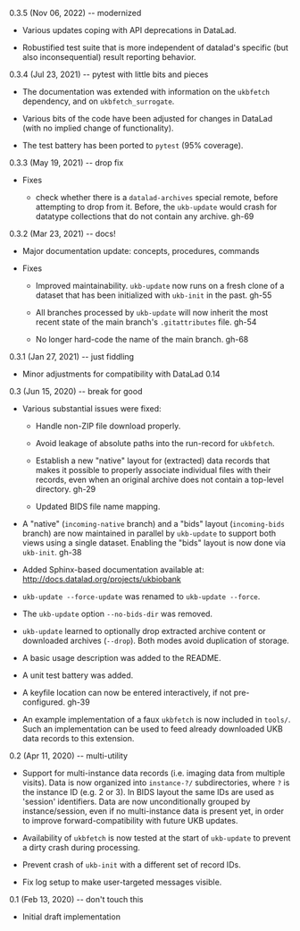 0.3.5 (Nov 06, 2022) -- modernized

- Various updates coping with API deprecations in DataLad.

- Robustified test suite that is more independent of datalad's
  specific (but also inconsequential) result reporting behavior.

0.3.4 (Jul 23, 2021) -- pytest with little bits and pieces

- The documentation was extended with information on the
  `ukbfetch` dependency, and on `ukbfetch_surrogate`.

- Various bits of the code have been adjusted for changes in
  DataLad (with no implied change of functionality).

- The test battery has been ported to `pytest` (95% coverage).

0.3.3 (May 19, 2021) -- drop fix

- Fixes

  - check whether there is a `datalad-archives` special remote,
    before attempting to drop from it. Before, the `ukb-update`
    would crash for datatype collections that do not contain
    any archive. gh-69

0.3.2 (Mar 23, 2021) -- docs!

- Major documentation update: concepts, procedures, commands

- Fixes

  - Improved maintainability. `ukb-update` now runs on a fresh clone
    of a dataset that has been initialized with `ukb-init` in the past.
    gh-55

  - All branches processed by `ukb-update` will now inherit the most
    recent state of the main branch's `.gitattributes` file. gh-54

  - No longer hard-code the name of the main branch. gh-68

0.3.1 (Jan 27, 2021) -- just fiddling

- Minor adjustments for compatibility with DataLad 0.14

0.3 (Jun 15, 2020) -- break for good

- Various substantial issues were fixed:

  - Handle non-ZIP file download properly.

  - Avoid leakage of absolute paths into the run-record for `ukbfetch`.

  - Establish a new "native" layout for (extracted) data records that
    makes it possible to properly associate individual files with their
    records, even when an original archive does not contain a top-level
    directory. gh-29

  - Updated BIDS file name mapping.

- A "native" (`incoming-native` branch) and a "bids" layout (`incoming-bids`
  branch) are now maintained in parallel by `ukb-update` to support both views
  using a single dataset. Enabling the "bids" layout is now done via `ukb-init`.
  gh-38

- Added Sphinx-based documentation available at:
  http://docs.datalad.org/projects/ukbiobank

- `ukb-update --force-update` was renamed to `ukb-update --force`.

- The `ukb-update` option `--no-bids-dir` was removed.

- `ukb-update` learned to optionally drop extracted archive content or
  downloaded archives (`--drop`). Both modes avoid duplication of storage.

- A basic usage description was added to the README.

- A unit test battery was added.

- A keyfile location can now be entered interactively, if not pre-configured.
  gh-39

- An example implementation of a faux `ukbfetch` is now included in `tools/`.
  Such an implementation can be used to feed already downloaded UKB data
  records to this extension.

0.2 (Apr 11, 2020) -- multi-utility

- Support for multi-instance data records (i.e. imaging data from multiple
  visits). Data is now organized into `instance-?/` subdirectories, where `?`
  is the instance ID (e.g. 2 or 3). In BIDS layout the same IDs are used as
  'session' identifiers. Data are now unconditionally grouped by
  instance/session, even if no multi-instance data is present yet, in order to
  improve forward-compatibility with future UKB updates.

- Availability of `ukbfetch` is now tested at the start of `ukb-update` to
  prevent a dirty crash during processing.

- Prevent crash of `ukb-init` with a different set of record IDs.

- Fix log setup to make user-targeted messages visible.

0.1 (Feb 13, 2020) -- don't touch this

- Initial draft implementation
